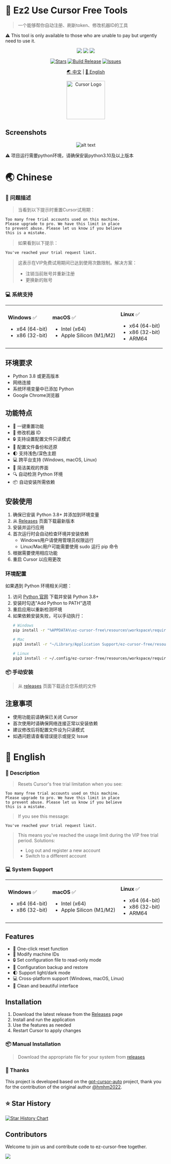 # 🚀 Ez2 Use Cursor Free Tools

> 一个能够帮你自动注册、刷新token、修改机器ID的工具

⚠️ This tool is only available to those who are unable to pay but urgently need to use it.


<div align="center">

<a title="AGPLv3" target="_blank" href="https://www.gnu.org/licenses/agpl-3.0.txt"><img src="http://img.shields.io/badge/license-AGPLv3-orange.svg?style=flat-square"></a>
<a title="Releases" target="_blank" href="https://github.com/GalacticDevOps/ez-cursor-free/releases"><img src="https://img.shields.io/github/release/GalacticDevOps/ez-cursor-free.svg?style=flat-square&color=9CF"></a>
<a title="Downloads" target="_blank" href="https://github.com/GalacticDevOps/ez-cursor-free/releases"><img src="https://img.shields.io/github/downloads/GalacticDevOps/ez-cursor-free/total.svg?style=flat-square&color=blueviolet"></a>

[![Stars](https://img.shields.io/github/stars/GalacticDevOps/ez-cursor-free?style=flat-square&logo=github)](https://github.com/GalacticDevOps/ez-cursor-free/stargazers)
[![Build Release](https://github.com/GalacticDevOps/ez-cursor-free/actions/workflows/release.yml/badge.svg)](https://github.com/GalacticDevOps/ez-cursor-free/actions/workflows/release.yml)
[![Issues](https://img.shields.io/github/issues/GalacticDevOps/ez-cursor-free)](https://github.com/GalacticDevOps/ez-cursor-free/issues)

[🌏 中文](#-chinese) | [🌟 English](#-english)

<img src="https://ai-cursor.com/wp-content/uploads/2024/09/logo-cursor-ai-png.webp" alt="Cursor Logo" width="120"/>

</div>

## Screenshots

<div align="center">

![alt text](/screenshots/ez2cursor.png)

</div>

⚠️ 项目运行需要python环境，请确保安装python3.10及以上版本

# 🌏 Chinese

### 📝 问题描述

> 当看到以下提示时重置Cursor试用期：

```text
Too many free trial accounts used on this machine.
Please upgrade to pro. We have this limit in place
to prevent abuse. Please let us know if you believe
this is a mistake.
```

> 如果看到以下提示：
```text
You've reached your trial request limit.
```
> 这表示在VIP免费试用期间已达到使用次数限制。解决方案：
> - 注销当前账号并重新注册
> - 更换新的账号

### 💻 系统支持

<div align="center">
<table>
<tr>
<td>

**Windows** ✅
- x64 (64-bit)
- x86 (32-bit)

</td>
<td>

**macOS** ✅
- Intel (x64)
- Apple Silicon (M1/M2)

</td>
<td>

**Linux** ✅
- x64 (64-bit)
- x86 (32-bit)
- ARM64

</td>
</tr>
</table>
</div>

## 环境要求

- Python 3.8 或更高版本
- 网络连接
- 系统环境变量中已添加 Python
- Google Chrome浏览器

## 功能特点

- 🔄 一键重置功能
- 🎯 修改机器 ID
- 🔒 支持设置配置文件只读模式
- 💾 配置文件备份和还原
- 🌓 支持浅色/深色主题
- 💻 跨平台支持 (Windows, macOS, Linux)
- 🎨 简洁美观的界面
- 🔍 自动检测 Python 环境
- 📦 自动安装所需依赖

## 安装使用

1. 确保已安装 Python 3.8+ 并添加到环境变量
2. 从 [Releases](https://github.com/GalacticDevOps/ez-cursor-free/releases) 页面下载最新版本
3. 安装并运行应用
4. 首次运行时会自动检查环境并安装依赖
   - Windows用户请使用管理员权限运行
   - Linux/Mac用户可能需要使用 sudo 运行 pip 命令
5. 根据需要使用相应功能
6. 重启 Cursor 以应用更改

### 环境配置

如果遇到 Python 环境相关问题：

1. 访问 [Python 官网](https://www.python.org/downloads/) 下载并安装 Python 3.8+
2. 安装时勾选"Add Python to PATH"选项
3. 重启应用以重新检测环境
4. 如果依赖安装失败，可以手动执行：
   ```bash
   # Windows
   pip install -r "%APPDATA%\ez-cursor-free\resources\workspace\requirements.txt"
   
   # Mac
   pip3 install -r "~/Library/Application Support/ez-cursor-free/resources/workspace/requirements.txt"
   
   # Linux
   pip3 install -r ~/.config/ez-cursor-free/resources/workspace/requirements.txt
   ```

### 📦 手动安装

> 从 [releases](https://github.com/GalacticDevOps/ez-cursor-free/releases/latest) 页面下载适合您系统的文件

## 注意事项

- 使用功能前请确保已关闭 Cursor
- 首次使用时请确保网络连接正常以安装依赖
- 建议修改后将配置文件设为只读模式
- 如遇问题请查看错误提示或提交 Issue

# 🌟 English

### 📝 Description

> Resets Cursor's free trial limitation when you see:

```text
Too many free trial accounts used on this machine.
Please upgrade to pro. We have this limit in place
to prevent abuse. Please let us know if you believe
this is a mistake.
```

> If you see this message:
```text
You've reached your trial request limit.
```
> This means you've reached the usage limit during the VIP free trial period. Solutions:
> - Log out and register a new account
> - Switch to a different account

### 💻 System Support

<div align="center">
<table>
<tr>
<td>

**Windows** ✅
- x64 (64-bit)
- x86 (32-bit)

</td>
<td>

**macOS** ✅
- Intel (x64)
- Apple Silicon (M1/M2)

</td>
<td>

**Linux** ✅
- x64 (64-bit)
- x86 (32-bit)
- ARM64

</td>
</tr>
</table>
</div>

## Features

- 🔄 One-click reset function
- 🎯 Modify machine IDs
- 🔒 Set configuration file to read-only mode
- 💾 Configuration backup and restore
- 🌓 Support light/dark mode
- 💻 Cross-platform support (Windows, macOS, Linux)
- 🎨 Clean and beautiful interface

## Installation

1. Download the latest release from the [Releases](https://github.com/GalacticDevOps/ez-cursor-free/releases) page
2. Install and run the application
3. Use the features as needed
4. Restart Cursor to apply changes

### 📦 Manual Installation

> Download the appropriate file for your system from [releases](https://github.com/GalacticDevOps/ez-cursor-free/releases/latest)

### 🎉 Thanks

This project is developed based on the [gpt-cursor-auto](https://github.com/hmhm2022/gpt-cursor-auto) project, thank you for the contribution of the original author [@hmhm2022](https://github.com/hmhm2022).

## ⭐ Star History

[![Star History Chart](https://api.star-history.com/svg?repos=GalacticDevOps/ez-cursor-free&type=Date)](https://star-history.com/#GalacticDevOps/ez-cursor-free&Date)

## Contributors

Welcome to join us and contribute code to ez-cursor-free together.

<a href="https://github.com/GalacticDevOps/ez-cursor-free/graphs/contributors">
   <img src="https://contrib.rocks/image?repo=GalacticDevOps/ez-cursor-free" />
</a>

